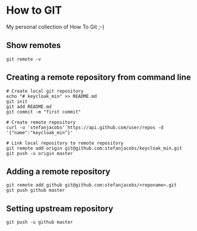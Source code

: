 # How to GIT

My personal collection of How To Git ;-)

## Show remotes

    git remote -v

## Creating a remote repository from command line

    # Create local git repository
    echo "# keycloak_min" >> README.md
    git init
    git add README.md
    git commit -m "first commit"

    # Create remote repository
    curl -u 'stefanjacobs' https://api.github.com/user/repos -d '{"name":"keycloak_min"}'

    # Link local repository to remote repository
    git remote add origin git@github.com:stefanjacobs/keycloak_min.git
    git push -u origin master

## Adding a remote repository

    git remote add github git@github.com:stefanjacobs/<reponame>.git
    git push github master

## Setting upstream repository

    git push -u github master

